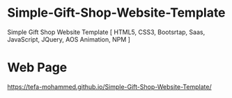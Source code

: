 # Simple-Gift-Shop-Website-Template
Simple Gift Shop Website Template [ HTML5, CSS3, Bootsrtap, Saas, JavaScript, JQuery, AOS Animation, NPM ]

# Web Page
https://tefa-mohammed.github.io/Simple-Gift-Shop-Website-Template/
